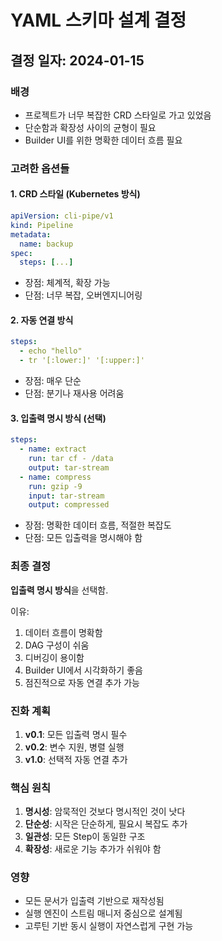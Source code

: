 # YAML 스키마 설계 결정

## 결정 일자: 2024-01-15

### 배경
- 프로젝트가 너무 복잡한 CRD 스타일로 가고 있었음
- 단순함과 확장성 사이의 균형이 필요
- Builder UI를 위한 명확한 데이터 흐름 필요

### 고려한 옵션들

#### 1. CRD 스타일 (Kubernetes 방식)
```yaml
apiVersion: cli-pipe/v1
kind: Pipeline
metadata:
  name: backup
spec:
  steps: [...]
```
- 장점: 체계적, 확장 가능
- 단점: 너무 복잡, 오버엔지니어링

#### 2. 자동 연결 방식
```yaml
steps:
  - echo "hello"
  - tr '[:lower:]' '[:upper:]'
```
- 장점: 매우 단순
- 단점: 분기나 재사용 어려움

#### 3. 입출력 명시 방식 (선택)
```yaml
steps:
  - name: extract
    run: tar cf - /data
    output: tar-stream
  - name: compress
    run: gzip -9
    input: tar-stream
    output: compressed
```
- 장점: 명확한 데이터 흐름, 적절한 복잡도
- 단점: 모든 입출력을 명시해야 함

### 최종 결정

**입출력 명시 방식**을 선택함.

이유:
1. 데이터 흐름이 명확함
2. DAG 구성이 쉬움
3. 디버깅이 용이함
4. Builder UI에서 시각화하기 좋음
5. 점진적으로 자동 연결 추가 가능

### 진화 계획

1. **v0.1**: 모든 입출력 명시 필수
2. **v0.2**: 변수 지원, 병렬 실행
3. **v1.0**: 선택적 자동 연결 추가

### 핵심 원칙

1. **명시성**: 암묵적인 것보다 명시적인 것이 낫다
2. **단순성**: 시작은 단순하게, 필요시 복잡도 추가
3. **일관성**: 모든 Step이 동일한 구조
4. **확장성**: 새로운 기능 추가가 쉬워야 함

### 영향

- 모든 문서가 입출력 기반으로 재작성됨
- 실행 엔진이 스트림 매니저 중심으로 설계됨
- 고루틴 기반 동시 실행이 자연스럽게 구현 가능